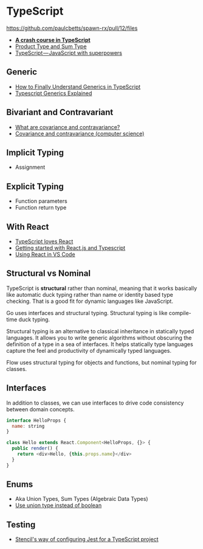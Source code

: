 # TypeScript

https://github.com/paulcbetts/spawn-rx/pull/12/files

* [**A crash course in TypeScript**](https://medium.freecodecamp.org/a-crash-course-in-typescript-e6bf9c10946)
* [Product Type and Sum Type](http://blog.jenkster.com/2016/06/functional-mumbo-jumbo-adts.html)
* [TypeScript — JavaScript with superpowers](https://medium.freecodecamp.org/typescript-javascript-with-super-powers-a333b0fcabc9)

## Generic

* [How to Finally Understand Generics in TypeScript](https://medium.com/better-programming/typescript-generics-90be93d8c292)
* [Typescript Generics Explained](https://medium.com/@rossbulat/typescript-generics-explained-15c6493b510f)

## Bivariant and Contravariant

* [What are covariance and contravariance?](https://www.stephanboyer.com/post/132/what-are-covariance-and-contravariance)
* [Covariance and contravariance (computer science)](https://en.m.wikipedia.org/wiki/Covariance_and_contravariance_(computer_science))

## Implicit Typing

* Assignment

## Explicit Typing

* Function parameters
* Function return type

## With React

* [TypeScript loves React](https://medium.com/@basarat/typescript-developers-love-react-9871b494bc1a)
* [Getting started with React.js and Typescript](https://jjude.com/react-with-tsc/)
* [Using React in VS Code](https://code.visualstudio.com/docs/nodejs/reactjs-tutorial)

## Structural vs Nominal

TypeScript is **structural** rather than nominal, meaning that it works basically like automatic duck typing rather than name or identity based type checking. That is a good fit for dynamic languages like JavaScript.

Go uses interfaces and structural typing. Structural typing is like compile-time duck typing.

Structural typing is an alternative to classical inheritance in statically typed languages. It allows you to write generic algorithms without obscuring the definition of a type in a sea of interfaces. It helps statically type languages capture the feel and productivity of dynamically typed languages.

Flow uses structural typing for objects and functions, but nominal typing for classes.

## Interfaces

In addition to classes, we can use interfaces to drive code consistency between domain concepts.

```js
interface HelloProps {
  name: string
}

class Hello extends React.Component<HelloProps, {}> {
  public render() {
    return <div>Hello, {this.props.name}</div>
  }
}
```

## Enums

* Aka Union Types, Sum Types (Algebraic Data Types)
* [Use union type instead of boolean](https://robots.thoughtbot.com/booleans-and-enums)

## Testing

* [Stencil's way of configuring Jest for a TypeScript project](https://stenciljs.com/docs/testing)

